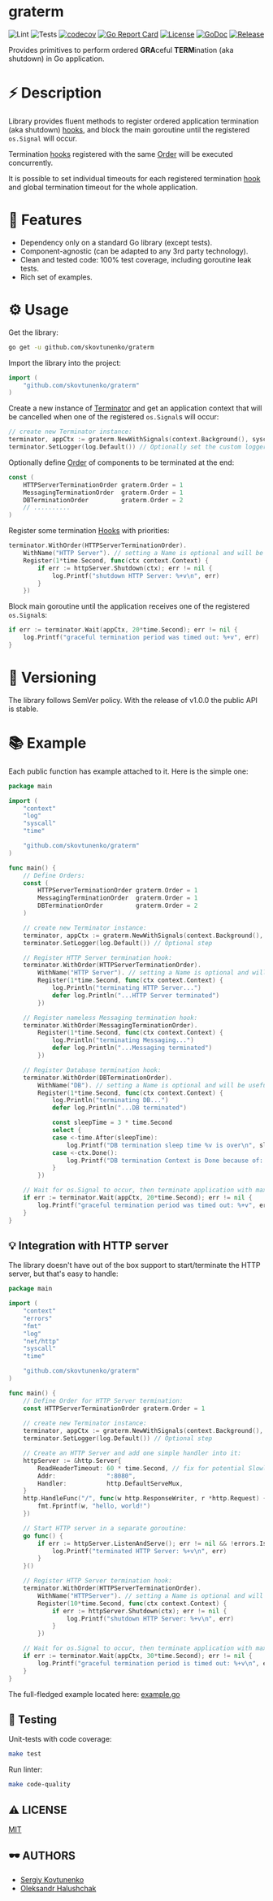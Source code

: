 # graterm

![Lint](https://github.com/skovtunenko/graterm/actions/workflows/golangci-lint.yml/badge.svg?branch=main)
![Tests](https://github.com/skovtunenko/graterm/actions/workflows/test.yml/badge.svg?branch=main)
[![codecov](https://codecov.io/gh/skovtunenko/graterm/branch/main/graph/badge.svg)](https://codecov.io/gh/skovtunenko/graterm)
[![Go Report Card](https://goreportcard.com/badge/github.com/skovtunenko/graterm)](https://goreportcard.com/report/github.com/skovtunenko/graterm)
[![License](https://img.shields.io/github/license/mashape/apistatus.svg)](https://github.com/skovtunenko/graterm/blob/main/LICENSE)
[![GoDoc](https://godoc.org/github.com/skovtunenko/graterm?status.svg)](https://godoc.org/github.com/skovtunenko/graterm)
[![Release](https://img.shields.io/github/release/skovtunenko/graterm.svg?style=flat-square)](https://github.com/skovtunenko/graterm/releases/latest)

Provides primitives to perform ordered **GRA**ceful **TERM**ination (aka shutdown) in Go application.

# ⚡ ️️Description

Library provides fluent methods to register ordered application termination (aka shutdown) [hooks](https://pkg.go.dev/github.com/skovtunenko/graterm#Hook),
and block the main goroutine until the registered `os.Signal` will occur. 

Termination [hooks](https://pkg.go.dev/github.com/skovtunenko/graterm#Hook) registered with the 
same [Order](https://pkg.go.dev/github.com/skovtunenko/graterm#Order) will be executed concurrently.

It is possible to set individual timeouts for each registered termination [hook](https://pkg.go.dev/github.com/skovtunenko/graterm#Hook) 
and global termination timeout for the whole application.

# 🎯 Features

* Dependency only on a standard Go library (except tests).
* Component-agnostic (can be adapted to any 3rd party technology).
* Clean and tested code: 100% test coverage, including goroutine leak tests.
* Rich set of examples.

# ⚙️ Usage

Get the library:
```bash
go get -u github.com/skovtunenko/graterm
```

Import the library into the project:
```go
import (
    "github.com/skovtunenko/graterm"
)
```

Create a new instance of [Terminator](https://pkg.go.dev/github.com/skovtunenko/graterm#Terminator) and get an application context 
that will be cancelled when one of the registered `os.Signal`s will occur:
```go
// create new Terminator instance:
terminator, appCtx := graterm.NewWithSignals(context.Background(), syscall.SIGINT, syscall.SIGTERM)
terminator.SetLogger(log.Default()) // Optionally set the custom logger implementation instead of default NOOP one
```

Optionally define [Order](https://pkg.go.dev/github.com/skovtunenko/graterm#Order) of components to be terminated at the end:
```go
const (
    HTTPServerTerminationOrder graterm.Order = 1
    MessagingTerminationOrder  graterm.Order = 1
    DBTerminationOrder         graterm.Order = 2
	// ..........
)
```

Register some termination [Hooks](https://pkg.go.dev/github.com/skovtunenko/graterm#Hook) with priorities:
```go
terminator.WithOrder(HTTPServerTerminationOrder).
    WithName("HTTP Server"). // setting a Name is optional and will be useful only if logger instance provided
    Register(1*time.Second, func(ctx context.Context) {
        if err := httpServer.Shutdown(ctx); err != nil {
            log.Printf("shutdown HTTP Server: %+v\n", err)
        }
    })
```

Block main goroutine until the application receives one of the registered `os.Signal`s:
```go
if err := terminator.Wait(appCtx, 20*time.Second); err != nil {
    log.Printf("graceful termination period was timed out: %+v", err)
}
```

# 👀 Versioning

The library follows SemVer policy. With the release of v1.0.0 the public API is stable. 

# 📚 Example

Each public function has example attached to it. Here is the simple one:

```go
package main

import (
    "context"
    "log"
    "syscall"
    "time"

    "github.com/skovtunenko/graterm"
)

func main() {
	// Define Orders:
	const (
		HTTPServerTerminationOrder graterm.Order = 1
		MessagingTerminationOrder  graterm.Order = 1
		DBTerminationOrder         graterm.Order = 2
	)

	// create new Terminator instance:
	terminator, appCtx := graterm.NewWithSignals(context.Background(), syscall.SIGINT, syscall.SIGTERM)
	terminator.SetLogger(log.Default()) // Optional step

	// Register HTTP Server termination hook:
	terminator.WithOrder(HTTPServerTerminationOrder).
		WithName("HTTP Server"). // setting a Name is optional and will be useful only if logger instance provided
		Register(1*time.Second, func(ctx context.Context) {
			log.Println("terminating HTTP Server...")
			defer log.Println("...HTTP Server terminated")
		})

	// Register nameless Messaging termination hook:
	terminator.WithOrder(MessagingTerminationOrder).
		Register(1*time.Second, func(ctx context.Context) {
			log.Println("terminating Messaging...")
			defer log.Println("...Messaging terminated")
		})

	// Register Database termination hook:
	terminator.WithOrder(DBTerminationOrder).
		WithName("DB"). // setting a Name is optional and will be useful only if logger instance provided
		Register(1*time.Second, func(ctx context.Context) {
			log.Println("terminating DB...")
			defer log.Println("...DB terminated")

			const sleepTime = 3 * time.Second
			select {
			case <-time.After(sleepTime):
				log.Printf("DB termination sleep time %v is over\n", sleepTime)
			case <-ctx.Done():
				log.Printf("DB termination Context is Done because of: %+v\n", ctx.Err())
			}
		})

	// Wait for os.Signal to occur, then terminate application with maximum timeout of 20 seconds:
	if err := terminator.Wait(appCtx, 20*time.Second); err != nil {
		log.Printf("graceful termination period was timed out: %+v", err)
	}
}
```

💡 Integration with HTTP server
-----------

The library doesn't have out of the box support to start/terminate the HTTP server, but that's easy to handle:

```go
package main

import (
    "context"
    "errors"
    "fmt"
    "log"
    "net/http"
    "syscall"
    "time"

    "github.com/skovtunenko/graterm"
)

func main() {
    // Define Order for HTTP Server termination:
    const HTTPServerTerminationOrder graterm.Order = 1
	
    // create new Terminator instance:
    terminator, appCtx := graterm.NewWithSignals(context.Background(), syscall.SIGINT, syscall.SIGTERM)
	terminator.SetLogger(log.Default()) // Optional step

    // Create an HTTP Server and add one simple handler into it:
    httpServer := &http.Server{
		ReadHeaderTimeout: 60 * time.Second, // fix for potential Slowloris Attack
        Addr:              ":8080",
        Handler:           http.DefaultServeMux,
    }
    http.HandleFunc("/", func(w http.ResponseWriter, r *http.Request) {
        fmt.Fprintf(w, "hello, world!")
    })

    // Start HTTP server in a separate goroutine:
    go func() { 
        if err := httpServer.ListenAndServe(); err != nil && !errors.Is(err, http.ErrServerClosed) {
            log.Printf("terminated HTTP Server: %+v\n", err)
        }
    }()

    // Register HTTP Server termination hook:
    terminator.WithOrder(HTTPServerTerminationOrder).
        WithName("HTTPServer"). // setting a Name is optional and will be useful only if logger instance provided
        Register(10*time.Second, func(ctx context.Context) {
            if err := httpServer.Shutdown(ctx); err != nil {
                log.Printf("shutdown HTTP Server: %+v\n", err)
            }
        })

    // Wait for os.Signal to occur, then terminate application with maximum timeout of 30 seconds:
    if err := terminator.Wait(appCtx, 30*time.Second); err != nil {
        log.Printf("graceful termination period is timed out: %+v\n", err)
    }
}
```

The full-fledged example located here: [example.go](https://github.com/skovtunenko/graterm/blob/main/internal/example/example.go)

📖 Testing
-----------
Unit-tests with code coverage:
```bash
make test
```

Run linter:
```bash
make code-quality
```

⚠️ LICENSE
-----------
[MIT](https://github.com/skovtunenko/graterm/blob/main/LICENSE)

🕶️ AUTHORS
-----------

* [Sergiy Kovtunenko](https://github.com/skovtunenko)
* [Oleksandr Halushchak](ohalushchak@exadel.com)